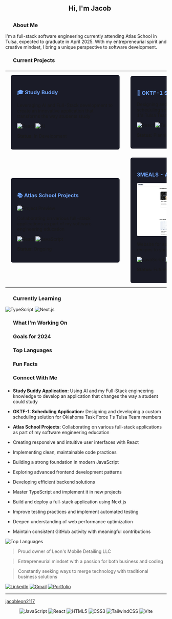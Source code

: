 <div id="toc" class="header-name">
<ul align="center" style="list-style: none">
<summary>
<h2> Hi, I'm Jacob <h2>
</summary>
</ul>
</div>
</div>

<div id="toc" class="about-section">
<ul align="left" style="list-style: none">
<summary>
<h3> About Me </h3>
</summary>
</ul>
</div>
<div>
<p>
I'm a full-stack software engineering currently attending Atlas School in Tulsa,
expected to graduate in April 2025. With my entrepreneurial spirit and creative 
mindset, I bring a unique perspective to software development.
</p>
</div>

<div id="toc" class="current-projects-section">
<ul align="left" style="list-style: none">
<summary>
<h3> Current Projects <h3>
</summary>
</ul>
</div>
<div align="center" class="projects">
<table>
    <tr>
      <td>
        <div style="background: #1a1b27; padding: 20px; border-radius: 6px; margin: 10px; min-width: 300px;">
          <h3 style="color: #70a5fd;">🎓 Study Buddy</h3>
          <p>
          Leveraging AI and Full-Stack development to create an innovative application that transforms the way students study
          </p>
          <p>
            <img src="https://img.shields.io/badge/React-20232A?style=for-the-badge&logo=react&logoColor=61DAFB" alt="React" height="25"/>
            <img src="https://img.shields.io/badge/AI-FF6B6B?style=for-the-badge&logo=openai&logoColor=white" alt="AI" height="25"/>
          </p>
          <p><strong>Status:</strong> In Development</p>
        </div>
      </td>
      <td>
        <div style="background: #1a1b27; padding: 20px; border-radius: 6px; margin: 10px; min-width: 300px;">
          <h3 style="color: #70a5fd;">🚨 OKTF-1 Scheduler</h3>
          <p>
          Designing and developing a custom scheduling solution for Oklahoma Task Force 1's Tulsa Team members
          </p>
          <p>
            <img src="https://img.shields.io/badge/React-20232A?style=for-the-badge&logo=react&logoColor=61DAFB" alt="React" height="25"/>
            <img src="https://img.shields.io/badge/Tailwind-38B2AC?style=for-the-badge&logo=tailwind-css&logoColor=white" alt="Tailwind" height="25"/>
          </p>
          <p><strong>Status:</strong> Planning Phase</p>
        </div>
      </td>
    </tr>
    <tr>
      <td>
        <div style="background: #1a1b27; padding: 20px; border-radius: 6px; margin: 10px; min-width: 300px;">
          <h3 style="color: #70a5fd;">📚 Atlas School Projects</h3>
          <img src="/api/placeholder/600/200" alt="Project Preview" style="border-radius: 4px;"/>
          <p>
          Collaborating on various full-stack applications as part of my software engineering education
          </p>
          <p>
            <img src="https://img.shields.io/badge/React-20232A?style=for-the-badge&logo=react&logoColor=61DAFB" alt="React" height="25"/>
            <img src="https://img.shields.io/badge/JavaScript-F7DF1E?style=for-the-badge&logo=javascript&logoColor=black" alt="JavaScript" height="25"/>
          </p>
          <p><strong>Status:</strong> Ongoing</p>
        </div>
      </td>
      <td>
        <div style="background: #1a1b27; padding: 20px; border-radius: 6px; margin: 10px; min-width: 300px;">
          <h3 style="color: #70a5fd;">3MEALS - Atlas Hacksprint</h3>
          <img src="/public/images/homepage.png" alt="Project Preview" style="border-radius: 4px;"/>
          <p>Website for searchign recipes and adding recipes to your favritos page</p>
          <p>
            <img src="https://img.shields.io/badge/JavaScript-F7DF1E?style=for-the-badge&logo=javascript&logoColor=black" alt="JavaScript" height="28"/>
            <img src="https://img.shields.io/badge/CSS3-1572B6?style=for-the-badge&logo=css3&logoColor=white" alt="CSS3" height="28"/>
            <img src="https://img.shields.io/badge/API-FF6B6B?style=for-the-badge&logo=fastapi&logoColor=white" alt="API" height="25"/>
          </p>
          <p><strong>Status:</strong> Future Project</p>
        </div>
      </td>
    </tr>
  </table>
</div>
</div>

<div id="toc" class="currently-learning-section">
<ul align="left" style="list-style: none">
<summary>
<h3> Currently Learning </h3>
</summary>
</ul>
</div>
<div class="learning-stack">
<img src="https://img.shields.io/badge/TypeScript-007ACC?style=for-the-badge&logo=typescript&logoColor=white" alt="TypeScript" height="28"/>
<img src="https://img.shields.io/badge/Next.js-000000?style=for-the-badge&logo=next.js&logoColor=white" alt="Next.js" height="28"/>
</div>
</div>

<div id="toc" class="working-on-section">
<ul align="left" style="list-style: none">
<summary>
<h3> What I'm Working On <h3>
</summary>
</ul>
</div>
</div>

<div id="toc" class="goals-section">
<ul align="left" style="list-style: none">
<summary>
<h3> Goals for 2024 <h3>
</summary>
</ul>
</div>
</div>

<div id="toc" class="top-languages-section">
<ul align="left" style="list-style: none">
<summary>
<h3> Top Languages <h3>
</summary>
</ul>
</div>
</div>

<div id="toc" class="fun-facts-section">
<ul align="left" style="list-style: none">
<summary>
<h3> Fun Facts <h3>
</summary>
</ul>
</div>
</div>

<div id="toc" class="Connect-section">
<ul align="left" style="list-style: none">
<summary>
<h3> Connect With Me <h3>
</summary>
</ul>
</div>
</div>

- **Study Buddy Application:** Using AI and my Full-Stack engineering knowledge to develop an application that changes the way a student could study
- **OKTF-1: Scheduling Application:** Designing and developing a custom scheduling solution for Oklahoma Task Force 1's Tulsa Team members
- **Atlas School Projects:** Collaborating on various full-stack applications as part of my software engineering education

- Creating responsive and intuitive user interfaces with React
- Implementing clean, maintainable code practices
- Building a strong foundation in modern JavaScript
- Exploring advanced frontend development patterns
- Developing efficient backend solutions

- Master TypeScript and implement it in new projects
- Build and deploy a full-stack application using Next.js
- Improve testing practices and implement automated testing
- Deepen understanding of web performance optimization
- Maintain consistent GitHub activity with meaningful contributions

![Top Languages](https://github-readme-stats.vercel.app/api/top-langs/?username=jacobleon2117&layout=compact&theme=radical)

> Proud owner of Leon's Mobile Detailing LLC

> Entrepreneurial mindset with a passion for both business and coding

> Constantly seeking ways to merge technology with traditional business solutions

[![LinkedIn](https://img.shields.io/badge/LinkedIn-0077B5?style=for-the-badge&logo=linkedin&logoColor=white)](https://www.linkedin.com/in/jacobleon02)
[![Gmail](https://img.shields.io/badge/Gmail-D14836?style=for-the-badge&logo=gmail&logoColor=white)](mailto:jacobleon2117@gmail.com)
[![Portfolio](https://img.shields.io/badge/Portfolio-000000?style=for-the-badge&logo=About.me&logoColor=white)](https://jacobleon.netlify.app/)

---

[jacobleon2117](https://github.com/jacobleon2117)

<div align="center">
  <p>
    <img src="https://img.shields.io/badge/JavaScript-F7DF1E?style=for-the-badge&logo=javascript&logoColor=black" alt="JavaScript" height="28"/>
    <img src="https://img.shields.io/badge/React-20232A?style=for-the-badge&logo=react&logoColor=61DAFB" alt="React" height="28"/>
    <img src="https://img.shields.io/badge/HTML5-E34F26?style=for-the-badge&logo=html5&logoColor=white" alt="HTML5" height="28"/>
    <img src="https://img.shields.io/badge/CSS3-1572B6?style=for-the-badge&logo=css3&logoColor=white" alt="CSS3" height="28"/>
    <img src="https://img.shields.io/badge/Tailwind_CSS-38B2AC?style=for-the-badge&logo=tailwind-css&logoColor=white" alt="TailwindCSS" height="28"/>
    <img src="https://img.shields.io/badge/Vite-646CFF?style=for-the-badge&logo=vite&logoColor=white" alt="Vite" height="28"/>
  </p>
</div>

